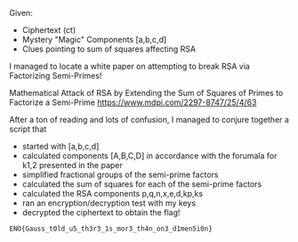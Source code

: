 Given:
- Ciphertext (ct)
- Mystery "Magic" Components [a,b,c,d]
- Clues pointing to sum of squares affecting RSA

I managed to locate a white paper on attempting to break RSA via Factorizing Semi-Primes!

Mathematical Attack of RSA by Extending the Sum of Squares of Primes to Factorize a Semi-Prime
https://www.mdpi.com/2297-8747/25/4/63

After a ton of reading and lots of confusion, I managed to conjure together a script that
- started with [a,b,c,d]
- calculated components [A,B,C,D] in accordance with the forumala for k1,2 presented in the paper
- simplified fractional groups of the semi-prime factors
- calculated the sum of squares for each of the semi-prime factors
- calculated the RSA components p,q,n,x,e,d,kp,ks
- ran an encryption/decryption test with my keys
- decrypted the ciphertext to obtain the flag!

```
ENO{Gauss_t0ld_u5_th3r3_1s_mor3_th4n_on3_d1men5i0n}
```
